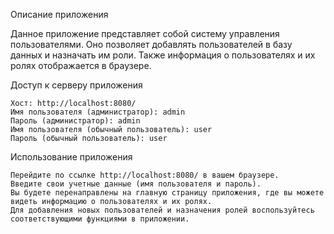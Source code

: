Описание приложения

Данное приложение представляет собой систему управления пользователями. Оно позволяет добавлять пользователей в базу данных и назначать им роли. Также информация о пользователях и их ролях отображается в браузере.

Доступ к серверу приложения

    Хост: http://localhost:8080/
    Имя пользователя (администратор): admin
    Пароль (администратор): admin
    Имя пользователя (обычный пользователь): user
    Пароль (обычный пользователь): user


Использование приложения

    Перейдите по ссылке http://localhost:8080/ в вашем браузере.
    Введите свои учетные данные (имя пользователя и пароль).
    Вы будете перенаправлены на главную страницу приложения, где вы можете видеть информацию о пользователях и их ролях.
    Для добавления новых пользователей и назначения ролей воспользуйтесь соответствующими функциями в приложении.
